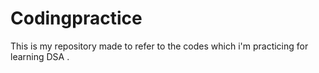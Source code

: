 # Codingpractice
This is my repository made to refer to the codes which i'm practicing for learning DSA . 
